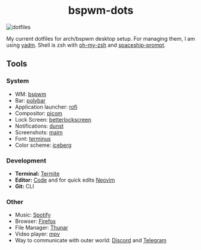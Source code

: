 <h1 align="center">bspwm-dots</h1>

![dotfiles](https://i.imgur.com/WceUjJa.png)

My current dotfiles for arch/bspwm desktop setup. For managing them, I am using [yadm](https://github.com/TheLocehiliosan/yadm). Shell is zsh with [oh-my-zsh](https://github.com/ohmyzsh/ohmyzsh) and [spaceship-prompt](https://github.com/denysdovhan/spaceship-prompt).

## Tools

### System
+ WM: [bspwm](https://github.com/baskerville/bspwm)
+ Bar: [polybar](https://github.com/polybar/polybar)
+ Application launcher: [rofi](https://github.com/davatorium/rofi)
+ Compositor: [picom](https://github.com/yshui/picom)
+ Lock Screen: [betterlockscreen](https://github.com/pavanjadhaw/betterlockscreen)
+ Notifications: [dunst](https://github.com/dunst-project/dunst)
+ Screenshots: [maim](https://github.com/naelstrof/maim)
+ Font: [terminus](http://terminus-font.sourceforge.net/)
+ Color scheme: [iceberg](https://github.com/cocopon/iceberg.vim)

### Development
+ **Terminal:** [Termite](https://github.com/thestinger/termite/)
+ **Editor:** [Code](https://github.com/Microsoft/vscode) and for quick edits [Neovim](https://github.com/neovim/neovim)
+ **Git:** CLI

### Other
+ Music: [Spotify](https://www.spotify.com/)
+ Browser: [Firefox](https://www.mozilla.org/en-US/firefox/new/)
+ File Manager: [Thunar](https://github.com/xfce-mirror/thunar)
+ Video player: [mpv](https://github.com/mpv-player/mpv)
+ Way to communicate with outer world: [Discord](https://discordapp.com/) and [Telegram](https://telegram.org/)

